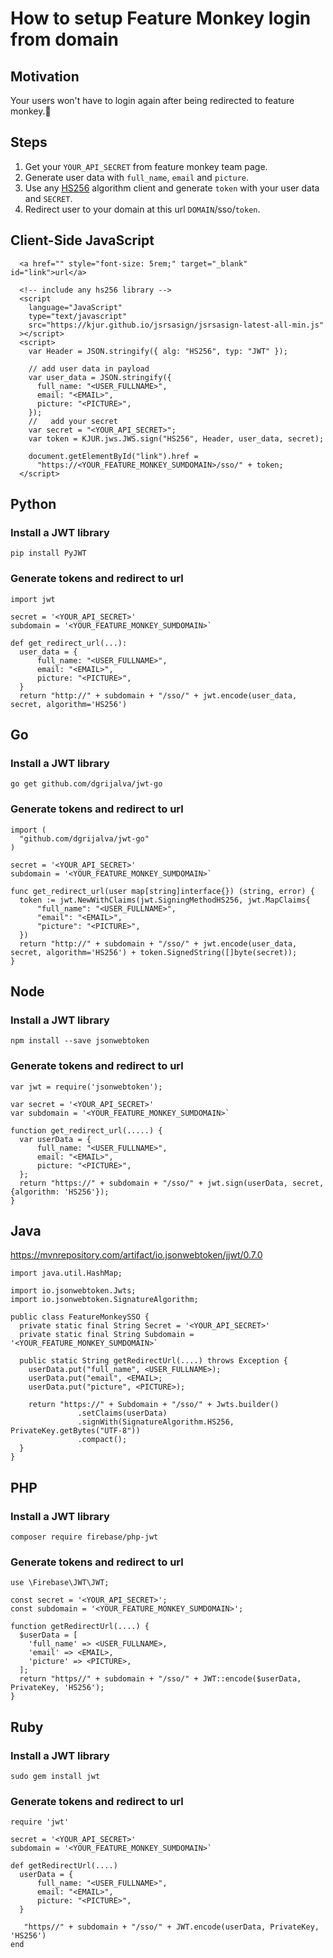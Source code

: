 # How to setup Feature Monkey login from domain

## Motivation

Your users won't have to login again after being redirected to feature monkey.🙈

## Steps

1. Get your `YOUR_API_SECRET` from feature monkey team page.
2. Generate user data with `full_name`, `email` and `picture`.
3. Use any [HS256](https://jwt.io/) algorithm client and generate `token` with your user data and `SECRET`. 
4. Redirect user to your domain at this url `DOMAIN`/sso/`token`.


## Client-Side JavaScript

```
  <a href="" style="font-size: 5rem;" target="_blank" id="link">url</a>

  <!-- include any hs256 library -->
  <script
    language="JavaScript"
    type="text/javascript"
    src="https://kjur.github.io/jsrsasign/jsrsasign-latest-all-min.js"
  ></script>
  <script>
    var Header = JSON.stringify({ alg: "HS256", typ: "JWT" });

    // add user data in payload
    var user_data = JSON.stringify({
      full_name: "<USER_FULLNAME>",
      email: "<EMAIL>",
      picture: "<PICTURE>",
    });
    //   add your secret
    var secret = "<YOUR_API_SECRET>";
    var token = KJUR.jws.JWS.sign("HS256", Header, user_data, secret);

    document.getElementById("link").href =
      "https://<YOUR_FEATURE_MONKEY_SUMDOMAIN>/sso/" + token;
  </script>
```

## Python

### Install a JWT library
`pip install PyJWT`

### Generate tokens and redirect to url
```
import jwt

secret = '<YOUR_API_SECRET>'
subdomain = '<YOUR_FEATURE_MONKEY_SUMDOMAIN>`

def get_redirect_url(...):
  user_data = {
      full_name: "<USER_FULLNAME>",
      email: "<EMAIL>",
      picture: "<PICTURE>",
  }
  return "http://" + subdomain + "/sso/" + jwt.encode(user_data, secret, algorithm='HS256')
```

## Go

### Install a JWT library

`go get github.com/dgrijalva/jwt-go`

### Generate tokens and redirect to url

```
import (
  "github.com/dgrijalva/jwt-go"
)

secret = '<YOUR_API_SECRET>'
subdomain = '<YOUR_FEATURE_MONKEY_SUMDOMAIN>`

func get_redirect_url(user map[string]interface{}) (string, error) {
  token := jwt.NewWithClaims(jwt.SigningMethodHS256, jwt.MapClaims{
      "full_name": "<USER_FULLNAME>",
      "email": "<EMAIL>",
      "picture": "<PICTURE>",
  })
  return "http://" + subdomain + "/sso/" + jwt.encode(user_data, secret, algorithm='HS256') + token.SignedString([]byte(secret));
}
```

## Node

### Install a JWT library

```
npm install --save jsonwebtoken
```

### Generate tokens and redirect to url

```
var jwt = require('jsonwebtoken');

var secret = '<YOUR_API_SECRET>'
var subdomain = '<YOUR_FEATURE_MONKEY_SUMDOMAIN>`

function get_redirect_url(.....) {
  var userData = {
      full_name: "<USER_FULLNAME>",
      email: "<EMAIL>",
      picture: "<PICTURE>",
  };
  return "https://" + subdomain + "/sso/" + jwt.sign(userData, secret, {algorithm: 'HS256'});
}
```

## Java

https://mvnrepository.com/artifact/io.jsonwebtoken/jjwt/0.7.0

```
import java.util.HashMap;

import io.jsonwebtoken.Jwts;
import io.jsonwebtoken.SignatureAlgorithm;

public class FeatureMonkeySSO {
  private static final String Secret = '<YOUR_API_SECRET>'
  private static final String Subdomain = '<YOUR_FEATURE_MONKEY_SUMDOMAIN>`

  public static String getRedirectUrl(....) throws Exception {
    userData.put("full_name", <USER_FULLNAME>);
    userData.put("email", <EMAIL>;
    userData.put("picture", <PICTURE>);

    return "https://" + Subdomain + "/sso/" + Jwts.builder()
               .setClaims(userData)
               .signWith(SignatureAlgorithm.HS256, PrivateKey.getBytes("UTF-8"))
               .compact();
  }
}
```

## PHP

### Install a JWT library

```
composer require firebase/php-jwt
```

### Generate tokens and redirect to url

```
use \Firebase\JWT\JWT;

const secret = '<YOUR_API_SECRET>';
const subdomain = '<YOUR_FEATURE_MONKEY_SUMDOMAIN>';

function getRedirectUrl(....) {
  $userData = [
    'full_name' => <USER_FULLNAME>,
    'email' => <EMAIL>,
    'picture' => <PICTURE>,
  ];
  return "https//" + subdomain + "/sso/" + JWT::encode($userData, PrivateKey, 'HS256');
}
```

## Ruby 

### Install a JWT library

```
sudo gem install jwt 
```

### Generate tokens and redirect to url

```
require 'jwt'

secret = '<YOUR_API_SECRET>'
subdomain = '<YOUR_FEATURE_MONKEY_SUMDOMAIN>`

def getRedirectUrl(....)
  userData = {
      full_name: "<USER_FULLNAME>",
      email: "<EMAIL>",
      picture: "<PICTURE>",
  }

   "https//" + subdomain + "/sso/" + JWT.encode(userData, PrivateKey, 'HS256')
end
```
